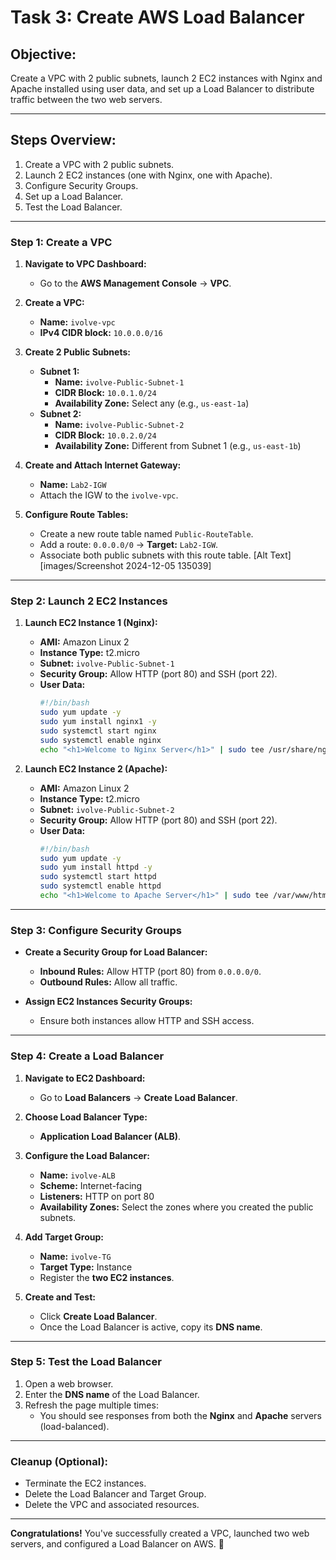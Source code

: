 # Task 3: Create AWS Load Balancer

## Objective:
Create a VPC with 2 public subnets, launch 2 EC2 instances with Nginx and Apache installed using user data, and set up a Load Balancer to distribute traffic between the two web servers.

---

## Steps Overview:
1. Create a VPC with 2 public subnets.
2. Launch 2 EC2 instances (one with Nginx, one with Apache).
3. Configure Security Groups.
4. Set up a Load Balancer.
5. Test the Load Balancer.

---

### Step 1: Create a VPC

1. **Navigate to VPC Dashboard:**
   - Go to the **AWS Management Console** → **VPC**.

2. **Create a VPC:**
   - **Name:** `ivolve-vpc`
   - **IPv4 CIDR block:** `10.0.0.0/16`

3. **Create 2 Public Subnets:**
   - **Subnet 1:**
     - **Name:** `ivolve-Public-Subnet-1`
     - **CIDR Block:** `10.0.1.0/24`
     - **Availability Zone:** Select any (e.g., `us-east-1a`)
   - **Subnet 2:**
     - **Name:** `ivolve-Public-Subnet-2`
     - **CIDR Block:** `10.0.2.0/24`
     - **Availability Zone:** Different from Subnet 1 (e.g., `us-east-1b`)

4. **Create and Attach Internet Gateway:**
   - **Name:** `Lab2-IGW`
   - Attach the IGW to the `ivolve-vpc`.

5. **Configure Route Tables:**
   - Create a new route table named `Public-RouteTable`.
   - Add a route: `0.0.0.0/0` → **Target:** `Lab2-IGW`.
   - Associate both public subnets with this route table.
[Alt Text][images/Screenshot 2024-12-05 135039]
---

### Step 2: Launch 2 EC2 Instances

1. **Launch EC2 Instance 1 (Nginx):**
   - **AMI:** Amazon Linux 2
   - **Instance Type:** t2.micro
   - **Subnet:** `ivolve-Public-Subnet-1`
   - **Security Group:** Allow HTTP (port 80) and SSH (port 22).
   - **User Data:**
     ```bash
     #!/bin/bash
     sudo yum update -y
     sudo yum install nginx1 -y
     sudo systemctl start nginx
     sudo systemctl enable nginx
     echo "<h1>Welcome to Nginx Server</h1>" | sudo tee /usr/share/nginx/html/index.html
     ```

2. **Launch EC2 Instance 2 (Apache):**
   - **AMI:** Amazon Linux 2
   - **Instance Type:** t2.micro
   - **Subnet:** `ivolve-Public-Subnet-2`
   - **Security Group:** Allow HTTP (port 80) and SSH (port 22).
   - **User Data:**
     ```bash
     #!/bin/bash
     sudo yum update -y
     sudo yum install httpd -y
     sudo systemctl start httpd
     sudo systemctl enable httpd
     echo "<h1>Welcome to Apache Server</h1>" | sudo tee /var/www/html/index.html
     ```

---

### Step 3: Configure Security Groups

- **Create a Security Group for Load Balancer:**
  - **Inbound Rules:** Allow HTTP (port 80) from `0.0.0.0/0`.
  - **Outbound Rules:** Allow all traffic.

- **Assign EC2 Instances Security Groups:**
  - Ensure both instances allow HTTP and SSH access.

---

### Step 4: Create a Load Balancer

1. **Navigate to EC2 Dashboard:**
   - Go to **Load Balancers** → **Create Load Balancer**.

2. **Choose Load Balancer Type:**
   - **Application Load Balancer (ALB)**.

3. **Configure the Load Balancer:**
   - **Name:** `ivolve-ALB`
   - **Scheme:** Internet-facing
   - **Listeners:** HTTP on port 80
   - **Availability Zones:** Select the zones where you created the public subnets.

4. **Add Target Group:**
   - **Name:** `ivolve-TG`
   - **Target Type:** Instance
   - Register the **two EC2 instances**.

5. **Create and Test:**
   - Click **Create Load Balancer**.
   - Once the Load Balancer is active, copy its **DNS name**.

---

### Step 5: Test the Load Balancer

1. Open a web browser.
2. Enter the **DNS name** of the Load Balancer.
3. Refresh the page multiple times:
   - You should see responses from both the **Nginx** and **Apache** servers (load-balanced).

---

### Cleanup (Optional):
- Terminate the EC2 instances.
- Delete the Load Balancer and Target Group.
- Delete the VPC and associated resources.

---

**Congratulations!** You've successfully created a VPC, launched two web servers, and configured a Load Balancer on AWS. 🎉

